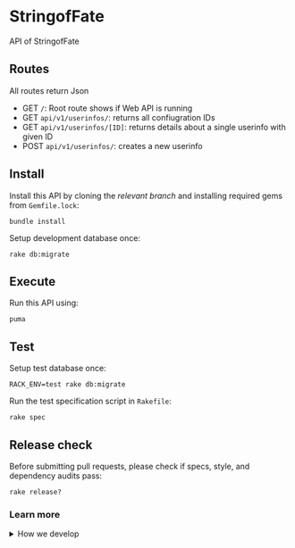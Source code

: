 # StringofFate

API of StringofFate

## Routes

All routes return Json

- GET `/`: Root route shows if Web API is running
- GET `api/v1/userinfos/`: returns all confiugration IDs
- GET `api/v1/userinfos/[ID]`: returns details about a single userinfo with given ID
- POST `api/v1/userinfos/`: creates a new userinfo

## Install

Install this API by cloning the *relevant branch* and installing required gems from `Gemfile.lock`:

```shell
bundle install
```

Setup development database once:

```shell
rake db:migrate
```

## Execute

Run this API using:

```shell
puma
```

## Test

Setup test database once:

```shell
RACK_ENV=test rake db:migrate
```

Run the test specification script in `Rakefile`:

```shell
rake spec
```

## Release check

Before submitting pull requests, please check if specs, style, and dependency audits pass:

```shell
rake release?
```
### Learn more
<details>
<summary>How we develop</summary>

- We use "dev" branch to manage conflict.

</details>